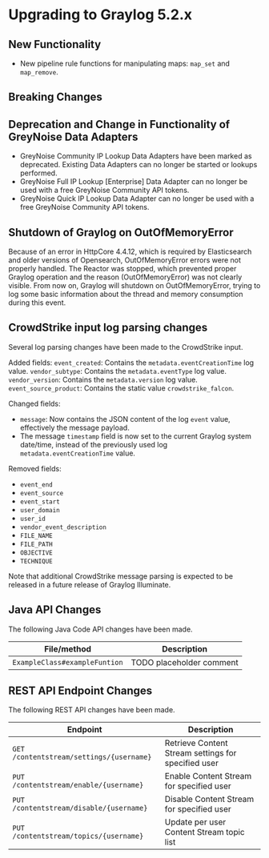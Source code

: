 Upgrading to Graylog 5.2.x
==========================

## New Functionality

- New pipeline rule functions for manipulating maps: `map_set` and `map_remove`.

## Breaking Changes

## Deprecation and Change in Functionality of GreyNoise Data Adapters

- GreyNoise Community IP Lookup Data Adapters have been marked as deprecated. Existing Data Adapters can no longer be
  started or lookups performed.
- GreyNoise Full IP Lookup [Enterprise] Data Adapter can no longer be used with a free GreyNoise Community API tokens.
- GreyNoise Quick IP Lookup Data Adapter can no longer be used with a free GreyNoise Community API tokens.

## Shutdown of Graylog on OutOfMemoryError
Because of an error in HttpCore 4.4.12, which is required by Elasticsearch and older versions of Opensearch, OutOfMemoryError errors were not properly handled.
The Reactor was stopped, which prevented proper Graylog operation and the reason (OutOfMemoryError) was not clearly visible.
From now on, Graylog will shutdown on OutOfMemoryError, trying to log some basic information about the thread and memory consumption during this event.

## CrowdStrike input log parsing changes

Several log parsing changes have been made to the CrowdStrike input.

Added fields:
`event_created`: Contains the `metadata.eventCreationTime` log value.
`vendor_subtype`: Contains the `metadata.eventType` log value.
`vendor_version`: Contains the `metadata.version` log value.
`event_source_product`: Contains the static value `crowdstrike_falcon`.

Changed fields:
- `message`: Now contains the JSON content of the log `event` value, effectively the message payload.
- The message `timestamp` field is now set to the current Graylog system date/time, instead of the previously used log `metadata.eventCreationTime` value.

Removed fields:
- `event_end`
- `event_source`
- `event_start`
- `user_domain`
- `user_id`
- `vendor_event_description`
- `FILE_NAME`
- `FILE_PATH`
- `OBJECTIVE`
- `TECHNIQUE`

Note that additional CrowdStrike message parsing is expected to be released in a future release of Graylog Illuminate.

## Java API Changes
The following Java Code API changes have been made.

| File/method                   | Description                                                     |
|-------------------------------|-----------------------------------------------------------------|
| `ExampleClass#exampleFuntion` | TODO placeholder comment             |


## REST API Endpoint Changes
The following REST API changes have been made.

| Endpoint                                 | Description                                |
|------------------------------------------|--------------------------------------------|
| `GET /contentstream/settings/{username}` | Retrieve Content Stream settings for specified user |
| `PUT /contentstream/enable/{username}`   | Enable Content Stream for specified user   |
| `PUT /contentstream/disable/{username}`  | Disable Content Stream for specified user  |
| `PUT /contentstream/topics/{username}`   | Update per user Content Stream topic list  |



